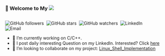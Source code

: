 ### 👋 Welcome to My [![](https://i.stack.imgur.com/tskMh.png) ](https://github.com/akhilwadhwa22/) 

![<img src="https://img.shields.io/badge/linkedin-%230077B5.svg?&style=for-the-badge&logo=linkedin&logoColor=white" />](https://www.linkedin.com/in/akhil-wadhwa/)


![GitHub followers](https://img.shields.io/github/followers/akhilwadhwa22?label=Followers&style=flat-square)&nbsp;
![GitHub stars](https://img.shields.io/github/stars/akhilwadhwa22/Daily-Interesting-C-Questions?style=flat-square)&nbsp;
![GitHub watchers](https://img.shields.io/github/watchers/akhilwadhwa22/Daily-Interesting-C-Questions?style=flat-square)&nbsp;
![LinkedIn](https://img.shields.io/badge/LinkedIn-https%3A%2F%2Fwww.linkedin.com%2Fin%2Fakhil--wadhwa%2F-brightgreen)&nbsp;
![Email](https://img.shields.io/badge/Email-akhil.wadhwa%40nyu.edu-yellowgreen)

- 🔭 I’m currently working on C/C++.
- 🌱 I post daily interesting Question on my LinkedIn. Interested? Click [here](https://www.linkedin.com/feed/hashtag/letscwithakhilw/)
- 👯 I’m looking to collaborate on my project: [Linux_Shell_Implementation](https://github.com/akhilwadhwa22/Simple-Linux-Shell-Implementation-in-C)


 <!--📫[Email](akhil.wadhwa@nyu.edu)&nbsp; &nbsp;

 <!--[![Linkedin](https://i.stack.imgur.com/gVE0j.png) LinkedIn](https://www.linkedin.com/in/akhil-wadhwa/)&nbsp;



<!--or LinkedIn: [akhilwadhwa22]()


<!-- ![Akhil's github stats](https://github-readme-stats.vercel.app/api?username=akhilwadhwa22&count_private=true&theme=dracula)

<!-- ![Top Languages Card](https://github-readme-stats.vercel.app/api/top-langs/?username=akhilwadhwa22&layout=compact)

<!-- ![image title](https://rushter.com/counter.svg)
<!--
**akhilwadhwa22/akhilwadhwa22** is a ✨ _special_ ✨ repository because its `README.md` (this file) appears on your GitHub profile.

<!--<img src="https://github-readme-linkedin.vercel.app/user?username=akhil-wadhwa"/>

<!-- [![Top Langs](https://github-readme-stats.vercel.app/api/top-langs/?username=akhilwadhwa22)](https://github.com/akhilwadhwa22/github-readme-stats)


Here are some ideas to get you started:

- 
- 

- 🤔 I’m looking for help with ...
- 💬 Ask me about ...

- 😄 Pronouns: ...
- ⚡ Fun fact: ...
-->
